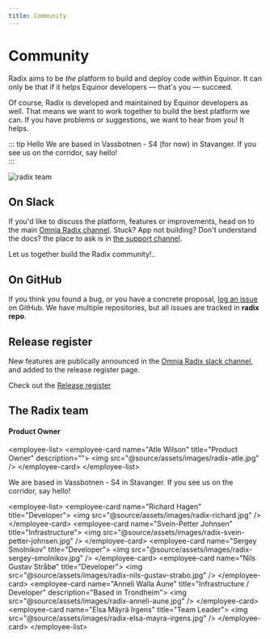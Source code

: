 ```yaml
---
title: Community
---
```


# Community

Radix aims to be _the_ platform to build and deploy code within Equinor. It can only be that if it helps Equinor developers — that's you — succeed.

Of course, Radix is developed and maintained by Equinor developers as well. That means we want to work together to build the best platform we can. If you have problems or suggestions, we want to hear from you! It helps.

::: tip Hello
We are based in Vassbotnen - S4 (for now) in Stavanger. If you see us on the corridor, say hello!  
:::

 ![radix team](../../assets/images/Toppbilde2.png)

## On Slack

If you'd like to discuss the platform, features or improvements, head on to the main [Omnia Radix channel](https://equinor.slack.com/messages/C8U7XGGAJ). Stuck? App not building? Don't understand the docs? the place to ask is in [the support channel](https://equinor.slack.com/messages/CBKM6N2JY).

Let us together build the Radix community!..

## On GitHub

If you think you found a bug, or you have a concrete proposal, [log an issue](https://github.com/equinor/radix/issues) on GitHub. We have multiple repositories, but all issues are tracked in **radix repo**.

## Release register

New features are publically announced in the [Omnia Radix slack channel](https://equinor.slack.com/messages/C8U7XGGAJ), and added to the release register page.  

Check out the [Release register](../release/)

## The Radix team

#### Product Owner

&lt;employee-list&gt;
  &lt;employee-card name="Atle Wilson" title="Product Owner" description=""&gt;
    &lt;img src="@source/assets/images/radix-atle.jpg" /&gt;
  &lt;/employee-card&gt;
&lt;/employee-list&gt;

We are based in Vassbotnen - S4 in Stavanger. If you see us on the corridor, say hello!

&lt;employee-list&gt;
  &lt;employee-card name="Richard Hagen" title="Developer"&gt;
    &lt;img src="@source/assets/images/radix-richard.jpg" /&gt;
  &lt;/employee-card&gt;
  &lt;employee-card name="Svein-Petter Johnsen" title="Infrastructure"&gt;
    &lt;img src="@source/assets/images/radix-svein-petter-johnsen.jpg" /&gt;
  &lt;/employee-card&gt;
  &lt;employee-card name="Sergey Smolnikov" title="Developer"&gt;
    &lt;img src="@source/assets/images/radix-sergey-smolnikov.jpg" /&gt;
  &lt;/employee-card&gt;
  &lt;employee-card name="Nils Gustav Stråbø" title="Developer"&gt;
    &lt;img src="@source/assets/images/radix-nils-gustav-strabo.jpg" /&gt;
  &lt;/employee-card&gt;
  &lt;employee-card name="Anneli Walla Aune" title="Infrastructure / Developer" description="Based in Trondheim"&gt;
    &lt;img src="@source/assets/images/radix-anneli-aune.jpg" /&gt;
  &lt;/employee-card&gt;
  &lt;employee-card name="Elsa Mäyrä Irgens" title="Team Leader"&gt;
    &lt;img src="@source/assets/images/radix-elsa-mayra-irgens.jpg" /&gt;
  &lt;/employee-card&gt;
&lt;/employee-list&gt;

